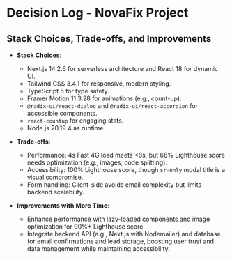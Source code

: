 # Decision Log - NovaFix Project

## Stack Choices, Trade-offs, and Improvements

- **Stack Choices**:
  - Next.js 14.2.6 for serverless architecture and React 18 for dynamic UI.
  - Tailwind CSS 3.4.1 for responsive, modern styling.
  - TypeScript 5 for type safety.
  - Framer Motion 11.3.28 for animations (e.g., count-up).
  - `@radix-ui/react-dialog` and `@radix-ui/react-accordion` for accessible components.
  - `react-countup` for engaging stats.
  - Node.js 20.19.4 as runtime.

- **Trade-offs**:
  - Performance: 4s Fast 4G load meets <8s, but 68% Lighthouse score needs optimization (e.g., images, code splitting).
  - Accessibility: 100% Lighthouse score, though `sr-only` modal title is a visual compromise.
  - Form handling: Client-side avoids email complexity but limits backend scalability.

- **Improvements with More Time**:
  - Enhance performance with lazy-loaded components and image optimization for 90%+ Lighthouse score.
  - Integrate backend API (e.g., Next.js with Nodemailer) and database for email confirmations and lead storage, boosting user trust and data management while maintaining accessibility.
